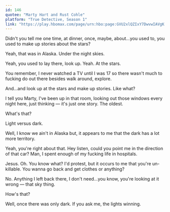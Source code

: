 ```yaml
---
id: 146
quotee: "Marty Hart and Rust Cohle"
platform: "True Detective, Season 1"
link: "https://play.hbomax.com/page/urn:hbo:page:GVU2xlQZIxY7DwvwIAVgK:type:series"
---
```


Didn't you tell me one time, at dinner, once, maybe, about...you used to, you used to make up stories about the stars?

Yeah, that was in Alaska. Under the night skies.

Yeah, you used to lay there, look up. Yeah. At the stars.

You remember, I never watched a TV until I was 17 so there wasn't much to fucking do out there besides walk around, explore.

And...and look up at the stars and make up stories. Like what?

I tell you Marty, I've been up in that room, looking out those windows every night here, just thinking — it's just one story. The oldest.

What's that?

Light versus dark.

Well, I know we ain't in Alaska but, it appears to me that the dark has a lot more territory.

Yeah, you're right about that. Hey listen, could you point me in the direction of that car? Man, I spent enough of my fucking life in hospitals.

Jesus. Oh. You know what? I'd protest, but it occurs to me that you're un-killable. You wanna go back and get clothes or anything?

No. Anything I left back there, I don't need...you know, you're looking at it wrong — that sky thing.

How's that?

Well, once there was only dark. If you ask me, the lights winning.
